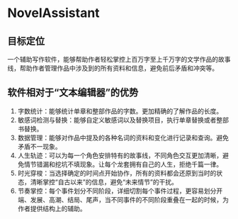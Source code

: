 # NovelAssistant
## 目标定位
一个辅助写作软件，能够帮助作者轻松掌控上百万字至上千万字的文学作品的故事线，帮助作者管理作品中涉及到的所有资料和信息，避免前后矛盾和冲突等。

## 软件相对于“文本编辑器”的优势
1. 字数统计：能够统计单章和整部作品的字数。更加精确的了解作品的长度。
2. 敏感词检测与替换：能够自定义敏感词以及替换项目，执行单章替换或者整部书替换。
2. 数据管理：能够对作品中提及的各种名词的资料和变化进行记录和查询。避免矛盾不一现象。
3. 人生轨迹：可以为每一个角色安排特有的故事线，不同角色交互更加清晰，避免情节错漏和挖坑不填现象。让每个龙套拥有自己的人生，拒绝千篇一律。
4. 时光穿梭：当选择确定的时间点开始协作，所有的资料都会还原到当时的状态，清晰掌控“自古以来”的信息，避免“未来情节”的干扰。
5. 节奏掌控：每个事件划分不同阶段，详细切割每个事件过程，更容易划分开端、发展、高潮、结局、尾声，当不同事件的不同阶段重叠在一起的时候，为作者提供结构上的辅助。